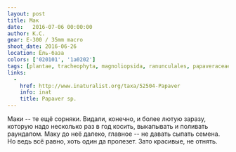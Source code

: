 ```yaml
---
layout: post
title: Мак
date:   2016-07-06 00:00:00
author: К.С.
gear: E-300 / 35mm macro
shoot_date: 2016-06-26
location: Ёль-база
colors: ['020101', '1a0202']
tags: [plantae, tracheophyta, magnoliopsida, ranunculales, papaveraceae, papaver]
links:
  -
    href: http://www.inaturalist.org/taxa/52504-Papaver
    info: inat
    title: Papaver sp.
---
```


Маки -- те ещё сорняки. Видали, конечно, и более лютую заразу, которую надо несколько раз в год косить, выкапывать и поливать раундапом. Маку до неё далеко, главное -- не давать сыпать семена. Но ведь всё равно, хоть один да пролезет. Зато красивые, не отнять.

